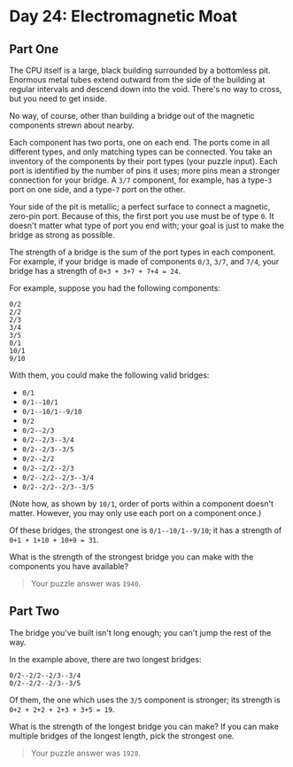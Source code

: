 # Day 24: Electromagnetic Moat

## Part One

The CPU itself is a large, black building surrounded by a bottomless pit. Enormous metal tubes extend outward from the side of the building at regular intervals and descend down into the void. There's no way to cross, but you need to get inside.

No way, of course, other than building a bridge out of the magnetic components strewn about nearby.

Each component has two ports, one on each end. The ports come in all different types, and only matching types can be connected. You take an inventory of the components by their port types (your puzzle input). Each port is identified by the number of pins it uses; more pins mean a stronger connection for your bridge. A `3/7` component, for example, has a type-`3` port on one side, and a type-`7` port on the other.

Your side of the pit is metallic; a perfect surface to connect a magnetic, zero-pin port. Because of this, the first port you use must be of type `0`. It doesn't matter what type of port you end with; your goal is just to make the bridge as strong as possible.

The strength of a bridge is the sum of the port types in each component. For example, if your bridge is made of components `0/3`, `3/7`, and `7/4`, your bridge has a strength of `0+3 + 3+7 + 7+4 = 24`.

For example, suppose you had the following components:

    0/2
    2/2
    2/3
    3/4
    3/5
    0/1
    10/1
    9/10

With them, you could make the following valid bridges:

- `0/1`
- `0/1--10/1`
- `0/1--10/1--9/10`
- `0/2`
- `0/2--2/3`
- `0/2--2/3--3/4`
- `0/2--2/3--3/5`
- `0/2--2/2`
- `0/2--2/2--2/3`
- `0/2--2/2--2/3--3/4`
- `0/2--2/2--2/3--3/5`

(Note how, as shown by `10/1`, order of ports within a component doesn't matter. However, you may only use each port on a component once.)

Of these bridges, the strongest one is `0/1--10/1--9/10`; it has a strength of `0+1 + 1+10 + 10+9 = 31`.

What is the strength of the strongest bridge you can make with the components you have available?

> Your puzzle answer was `1940`.

## Part Two

The bridge you've built isn't long enough; you can't jump the rest of the way.

In the example above, there are two longest bridges:

    0/2--2/2--2/3--3/4
    0/2--2/2--2/3--3/5

Of them, the one which uses the `3/5` component is stronger; its strength is `0+2 + 2+2 + 2+3 + 3+5 = 19`.

What is the strength of the longest bridge you can make? If you can make multiple bridges of the longest length, pick the strongest one.

> Your puzzle answer was `1928`.
